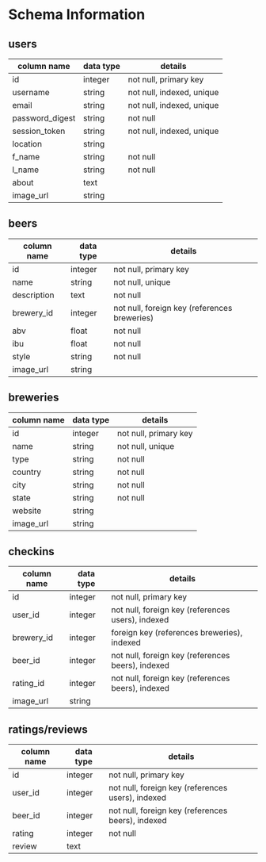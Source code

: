# Schema Information

## users
column name     | data type | details
----------------|-----------|-----------------------
id              | integer   | not null, primary key
username        | string    | not null, indexed, unique
email           | string    | not null, indexed, unique
password_digest | string    | not null
session_token   | string    | not null, indexed, unique
location        | string    |
f_name          | string    | not null
l_name          | string    | not null
about           | text      |
image_url       | string    |

## beers
column name     | data type | details
----------------|-----------|-----------------------
id              | integer   | not null, primary key
name            | string    | not null, unique
description     | text      | not null
brewery_id      | integer   | not null, foreign key (references breweries)
abv             | float     | not null
ibu             | float     | not null
style           | string    | not null
image_url       | string    |

## breweries
column name | data type | details
------------|-----------|-----------------------
id          | integer   | not null, primary key
name        | string    | not null, unique
type        | string    | not null
country     | string    | not null
city        | string    | not null
state       | string    | not null
website     | string    |
image_url   | string    |

## checkins
column name | data type | details
------------|-----------|-----------------------
id          | integer   | not null, primary key
user_id     | integer   | not null, foreign key (references users), indexed
brewery_id  | integer   | foreign key (references breweries), indexed
beer_id     | integer   | not null, foreign key (references beers), indexed
rating_id   | integer   | not null, foreign key (references beers), indexed
image_url   | string    |

## ratings/reviews
column name | data type | details
------------|-----------|-----------------------
id          | integer   | not null, primary key
user_id     | integer   | not null, foreign key (references users), indexed
beer_id     | integer   | not null, foreign key (references beers), indexed
rating      | integer   | not null
review      | text      |
